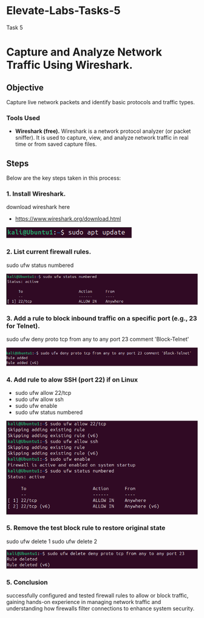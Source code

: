 # Elevate-Labs-Tasks-5

Task 5

# Capture and Analyze Network Traffic Using Wireshark.

## Objective
Capture live network packets and identify basic protocols and traffic types.

### Tools Used

- **Wireshark (free).** Wireshark is a network protocol analyzer (or packet sniffer). It is used to capture, view, and analyze network traffic in real time or from saved capture files.
## Steps

Below are the key steps taken in this process:

### 1. Install Wireshark.

download wireshark here
- https://www.wireshark.org/download.html

![](https://github.com/Abhijithprashanth/Elevate-Labs-Tasks-4/blob/main/Screenshot%202025-09-28%20192003.png)

### 2. List current firewall rules.

sudo ufw status numbered


![](https://github.com/Abhijithprashanth/Elevate-Labs-Tasks-4/blob/main/Screenshot%202025-09-28%20192320.png)




### 3. Add a rule to block inbound traffic on a specific port (e.g., 23 for Telnet).

sudo ufw deny proto tcp from any to any port 23 comment 'Block-Telnet'


![](https://github.com/Abhijithprashanth/Elevate-Labs-Tasks-4/blob/main/Screenshot%202025-09-28%20192445.png)
 

### 4. Add rule to alow SSH (port 22) if on Linux

- sudo ufw allow 22/tcp
- sudo ufw allow ssh
- sudo ufw enable
- sudo ufw status numbered

![](https://github.com/Abhijithprashanth/Elevate-Labs-Tasks-4/blob/main/Screenshot%202025-09-28%20212146.png)

### 5. Remove the test block rule to restore original state

sudo ufw delete 1
sudo ufw delete 2

![](https://github.com/Abhijithprashanth/Elevate-Labs-Tasks-4/blob/main/Screenshot%202025-09-28%20214200.png)

### 5. Conclusion

successfully configured and tested firewall rules to allow or block traffic, gaining hands-on experience in managing network traffic and understanding how firewalls filter connections to enhance system security.
